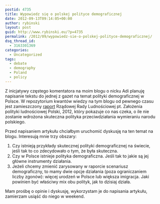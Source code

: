 ```yaml
---
postid: 4735
title: Wypowiedz się o polskej polityce demograficznej
date: 2012-09-13T09:14:05+00:00
author: rybinski
layout: post
guid: http://www.rybinski.eu/?p=4735
permalink: /2012/09/wypowiedz-sie-o-polskej-polityce-demograficznej/
dsq_thread_id:
  - 3163301369
categories:
  - Uncategorized
tags:
  - debate
  - demography
  - Poland
  - policy
---
```

Z inicjatywy częstego komentatora na moim blogu o nicku Adi planuję napisanie tekstu do jednej z gazet na temat polityki demograficznej w Polsce. W repozytorium kwantów wiedzy na tym blogu od pewnego czasu jest zamieszczony [raport](http://resources.rybinski.eu/resources/viewResource%3A7d804fc6-769c-11e1-9654-001b24eff4d8) Rządowej Rady Ludnościowej pt. Założenia polityki ludnościowej Polski, 2012, który pokazuje co nas czeka, o ile nie zostanie wdrożona skuteczna polityka przeciwdziałania wymieraniu narodu polskiego.

Przed napisaniem artykułu chciałbym uruchomić dyskusję na ten temat na blogu. Interesują mnie trzy obszary:

  1. Czy istnieją przykłady skutecznej polityki demograficznej na świecie, jeśli tak to co zdecydowało o tym, że była skuteczna.
  2. Czy w Polsce istnieje polityka demograficzna. Jeśli tak to jakie są jej główne instrumenty działania.
  3. Jeżeli chcemy zmienić zarysowany w raporcie scenariusz demograficzny, to mamy dwie opcje działania (poza ograniczaniem liczby zgonów): więcej urodzeń w Polsce lub większa imigracja. Jaki powinien być właściwy mix obu polityk, jak to dzisiaj działa.

Mam prośbę o opinie i dyskusję, wykorzystam je do napisania artykułu, zamierzam usiąść do niego w weekend.
